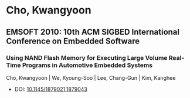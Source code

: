 # Cho, Kwangyoon

## EMSOFT 2010: 10th ACM SIGBED International Conference on Embedded Software

### Using NAND Flash Memory for Executing Large Volume Real-Time Programs in Automotive Embedded Systems
Cho, Kwangyoon | We, Kyoung-Soo | Lee, Chang-Gun | Kim, Kanghee
* DOI: [10.1145/1879021.1879043](https://doi.org/10.1145/1879021.1879043)

